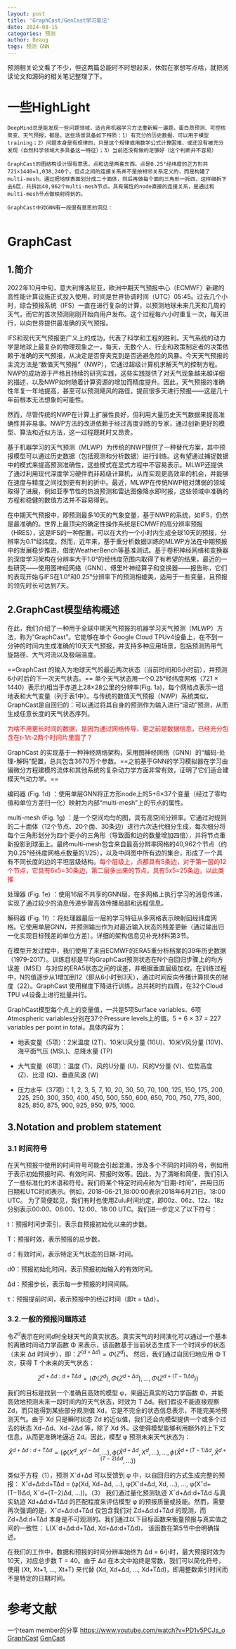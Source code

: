 ```yaml
---
layout: post
title: 'GraphCast/GenCast学习笔记'
date: 2024-08-15
categories: 预测
author: Beaug
tags: 预测 GNN
---
```


预测相关论文看了不少，但这两篇总能时不时想起来，休假在家想写点啥，就把阅读论文和源码的相关笔记整理了下。

# 一些HighLight

```
DeepMind总是能发现一些问题领域，适合用机器学习方法重新解一遍题，蛋白质预测、可控核聚变、天气预报，都是。这些场景具备如下特质：1）有充分的历史数据，可以用于模型training；2）问题本身是有规律的，只是这个规律或用数学公式计算困难，或还没有被充分发现（自然科学领域大多具备这一特征）；3）当前还没有做的足够好（这个判断并不容易）

GraphCast的图结构设计很有意思，点和边是两套东西。点是0.25°经纬度的正方形共721×1440=1,038,240个。但点之间的连接关系并不是按相邻关系定义的，而是构建了multi-mesh，通过把地球表面划分成二十面体，然后再做每个面的三角形一拆四，这样细拆下去6层，共拆出40,962个multi-mesh节点。具有属性的node直接的连接关系，是通过和multi-mesh节点做映射得到的。

GraphCast中对GNN有一段很有意思的洞见：


```





# GraphCast

## 1.简介

2022年10月中旬，意大利博洛尼亚，欧洲中期天气预报中心（ECMWF）新建的高性能计算设施正式投入使用，时间是世界协调时间（UTC）05:45。过去几个小时，综合预报系统（IFS）一直在进行复杂的计算，以预测地球未来几天和几周的天气，而它的首次预测刚刚开始向用户发布。这个过程每六小时重复一次，每天进行，以向世界提供最准确的天气预报。

IFS和现代天气预报更广义上的成功，代表了科学和工程的胜利。天气系统的动力学是地球上最复杂的物理现象之一，每天，无数个人、行业和政策制定者的决策依赖于准确的天气预报，从决定是否穿夹克到是否逃避危险的风暴。今天天气预报的主流方法是“数值天气预报”（NWP），它通过超级计算机求解天气的控制方程。NWP的成功源于严格且持续的研究实践，这些实践提供了对天气现象越来越详细的描述，以及NWP如何随着计算资源的增加而精度提升。因此，天气预报的准确性年复一年地提高，甚至可以预测飓风的路径，提前很多天进行预报——这是几十年前根本无法想象的可能性。

然而，尽管传统的NWP在计算上扩展性良好，但利用大量历史天气数据来提高准确性并非易事。NWP方法的改进依赖于经过高度训练的专家，通过创新更好的模型、算法和近似方法，这一过程既耗时又昂贵。

基于机器学习的天气预测（MLWP）为传统的NWP提供了一种替代方案，其中预报模型可以通过历史数据（包括观测和分析数据）进行训练。这有望通过捕捉数据中的模式来提高预测准确性，这些模式在显式方程中不容易表示。MLWP还提供了通过利用现代深度学习硬件而非超级计算机，从而实现更高效率的机会，并能够在速度与精度之间找到更有利的折中。最近，MLWP在传统NWP相对薄弱的领域取得了进展，例如亚季节性的热浪预测和雷达图像降水即时报，这些领域中准确的方程和稳健的数值方法并不容易得到。

在中期天气预报中，即预测最多10天的气象变量，基于NWP的系统，如IFS，仍然是最准确的。世界上最顶尖的确定性操作系统是ECMWF的高分辨率预报（HRES），这是IFS的一种配置，可以在大约一个小时内生成全球10天的预报，分辨率为0.1°经纬度。然而，近年来，基于重分析数据训练的MLWP方法在中期预报中的发展稳步推进，借助WeatherBench等基准测试。基于卷积神经网络和变换器的深度学习架构在分辨率大于1.0°的经纬度范围内取得了有希望的结果，最近的一些研究——使用图神经网络（GNN）、傅里叶神经算子和变换器——报告称，它们的表现开始与IFS在1.0°和0.25°分辨率下的预测相媲美，适用于一些变量，且预报的领先时长可达到7天。

## 2.GraphCast模型结构概述

在此，我们介绍了一种用于全球中期天气预报的机器学习天气预测（MLWP）方法，称为“GraphCast”。它能够在单个 Google Cloud TPUv4设备上，在不到一分钟的时间内生成准确的10天天气预报，并支持多种应用场景，包括预测热带气旋路径、大气河流以及极端温度。

==GraphCast 的输入为地球天气的最近两次状态（当前时间和6小时前），并预测6小时后的下一次天气状态。== 单个天气状态用一个0.25°经纬度网格（721 × 1440）表示约相当于赤道上28×28公里的分辨率(Fig. 1a)，每个网格点表示一组地表和大气变量（列于表1中）。与传统的数值天气预报（NWP）系统类似，GraphCast是自回归的：可以通过将其自身的预测作为输入进行“滚动”预测，从而生成任意长度的天气状态序列。

<span style="color:red">为啥不用更长时间的数据，是因为通过网络传导，更之前是数据信息，已经充分包含在t-1/t-2两个时间片里面了？</span>

GraphCast 的实现基于一种神经网络架构，采用图神经网络（GNN）的“编码-处理-解码”配置，总共包含3670万个参数。==之前基于GNN的学习模拟器在学习由偏微分方程建模的流体和其他系统的复杂动力学方面非常有效，证明了它们适合建模天气动力学。==

编码器 (Fig. 1d) ：使用单层GNN将正方形node上的5+6×37个变量（经过了零均值和单位方差归一化）映射为内部“multi-mesh”上的节点的属性。

multi-mesh (Fig. 1g) ：是一个空间均匀的图，具有高空间分辨率。它通过对规则的二十面体（12个节点、20个面、30条边）进行六次迭代细分生成，每次细分将每个三角形划分为四个更小的三角形（导致面和边的数量增加四倍），并将节点重新投影到球面上。最终multi-mesh包含来自最高分辨率网格的40,962个节点（约为0.25°经纬度网格点数量的1/25），以及中间图中所有边的集合，形成了一个具有不同长度的边的平坦层级结构。<span style="color:red">每个层级上，点都具有5条边，对于第一层的12个节点，它具有6x5=30条边，第二层多出来的节点，具有5x5=25条边，以此类推</span>

处理器 (Fig. 1e) ：使用16层不共享的GNN层，在多网格上执行学习的消息传递，实现了通过较少的消息传递步骤高效传播局部和远程信息。

解码器 (Fig. 1f) ：将处理器最后一层的学习特征从多网格表示映射回经纬度网格。它使用单层GNN，并预测输出作为对最近输入状态的残差更新（通过输出归一化实现目标残差的单位方差）。详细的架构信息见补充材料第3节。

在模型开发过程中，我们使用了来自ECMWF的ERA5重分析档案的39年历史数据（1979-2017）。训练目标是平均GraphCast预测状态在N个自回归步骤上的均方误差（MSE）与对应的ERA5状态之间的误差，并根据垂直层级加权。在训练过程中，N的值逐步从1增加到12（即从6小时到3天），通过时间反向传播计算损失的梯度（22）。GraphCast 使用梯度下降进行训练，总共耗时约四周，在32个Cloud TPU v4设备上进行批量并行。

GraphCast模型每个点上的变量值，一共是5项Surface variables、6项Atmospheric variables分别在37个Pressure levels上的值。5 + 6 × 37 = 227 variables per point in total。具体内容为：

- 地表变量（5项）：2米温度 (2T)、10米U风分量 (10U)、10米V风分量 (10V)、海平面气压 (MSL)、总降水量 (TP)

- 大气变量（6项）：温度 (T)、风的U分量 (U)、风的V分量 (V)、位势高度 (Z)、比湿 (Q)、垂直风速 (W)

- 压力水平（37项）：1, 2, 3, 5, 7, 10, 20, 30, 50, 70, 100, 125, 150, 175, 200, 225, 250, 300, 350, 400, 450, 500, 550, 600, 650, 700, 750, 775, 800, 825, 850, 875, 900, 925, 950, 975, 1000.


## 3.Notation and problem statement

### 3.1 时间符号

在天气预报中使用的时间符号可能会引起混淆，涉及多个不同的时间符号，例如用于表示初始预报时间、有效时间、预报时效等。因此，为了清晰和简便，我们引入了一些标准化的术语和符号。我们将某个特定时间点称为“日期-时间”，并用日历日期和UTC时间表示。例如，2018-06-21_18:00:00表示2018年6月21日，18:00 UTC。 为了简便起见，我们有时也使用Zulu时间约定，即00z、06z、12z、18z分别表示00:00、06:00、12:00、18:00 UTC。我们进一步定义了以下符号：

t：预报时间步索引，表示自预报初始化以来的步数。

T：预报时效，表示预报的总步数。

d：有效时间，表示特定天气状态的日期-时间。

d0：预报初始化时间，表示预报初始输入的有效时间。

∆d：预报步长，表示每一步预报的时间间隔。

τ：预报提前时间，表示预报中的经过时间（即τ = t∆d）。

### 3.2.一般的预报问题陈述

令$Z^d$表示在时间$d$时全球天气的真实状态。真实天气的时间演化可以通过一个基本的离散时间动力学函数 Φ 来表示，该函数基于当前状态生成下一个时间步的状态（未来 ∆d 时间步），即：$Z^(d+∆d)=Φ(Z^d)$。
然后，我们通过自回归地应用 Φ T 次，获得 T 个未来的天气状态：

$$
Z^{d+\Delta d : d+T \Delta d} = \left( \Phi \left( Z^d \right), \Phi \left( Z^{d+\Delta d} \right), \dots, \Phi \left( Z^{d+(T-1)\Delta d} \right) \right)
$$


我们的目标是找到一个准确且高效的模型 φ，来逼近真实的动力学函数 Φ，并能高效地预测未来一段时间内的天气状态，时效为 T ∆d。我们假设不能直接观察 Zd，而只能得到某些部分观测值 Xd，它是不完全的状态信息表示，不能完美地预测天气。由于 Xd 只是瞬时状态 Zd 的近似值，我们还会向模型提供一个或多个过去的状态 Xd−∆d、Xd−2∆d 等，除了 Xd 外。这使得模型能够利用额外的上下文信息，从而更准确地逼近 Zd。因此，模型 φ 预测未来天气状态为：

$$
\hat{X}^{d+\Delta d : d+T \Delta d} = \left( \phi \left( X^d, X^{d-\Delta d}, \dots \right), \phi \left( \hat{X}^{d+\Delta d}, X^d, \dots \right), \dots, \phi \left( \hat{X}^{d+(T-1) \Delta d}, \hat{X}^{d+(T-2) \Delta d}, \dots \right) \right)
$$

类似于方程（1），预测 Xˆd+∆d 可以反馈到 φ 中，以自回归的方式生成完整的预报：
Xˆd+∆d:d+T∆d = (φ(Xd, Xd−∆d, ...), φ(Xˆd+∆d, Xd, ...), ..., φ(Xˆd+(T−1)∆d, Xˆd+(T−2)∆d, ...))。（3）
我们通过量化预测轨迹 Xˆd+∆d:d+T∆d 与真实轨迹 Xd+∆d:d+T∆d 的匹配程度来评估模型 φ 的预报质量或技能。然而，需要再次强调的是，Xˆd+∆d:d+T∆d 仅包含我们对 Zd+∆d:d+T∆d 的观测，而 Zd+∆d:d+T∆d 本身是不可观测的。我们通过以下目标函数来衡量预报与真实值之间的一致性：
L(Xˆd+∆d:d+T∆d, Xd+∆d:d+T∆d)，
该函数在第5节中会明确描述。

在我们的工作中，数据和预报的时间分辨率始终为 ∆d = 6小时，最大预报时效为10天，对应总步数 T = 40。由于 ∆d 在本文中始终是常数，我们可以简化符号，使用 (Xt, Xt+1, ..., Xt+T) 来代替 (Xd, Xd+∆d, ..., Xd+T∆d)，即用整数索引时间而不是特定的日期时间。








# 参考文献
一个team member的分享 https://www.youtube.com/watch?v=PD1v5PCJs_o
 [GraphCast](https://www.science.org/doi/10.1126/science.adi2336)
 [GenCast](https://arxiv.org/abs/2312.15796)


